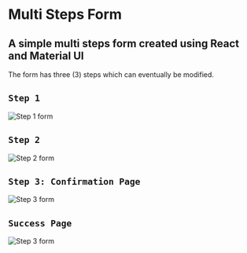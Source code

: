 # Multi Steps Form

## A simple multi steps form created using React and Material UI

The form has three (3) steps which can eventually be modified.

## `Step 1`

![Step 1 form](https://raw.githubusercontent.com/victor-for-christ/image-collection/master/multi-form-images/step-1.png?token=AKIXAPSIAW6RBJXHP36IZCC6UWLPS)

## `Step 2`

![Step 2 form](https://raw.githubusercontent.com/victor-for-christ/image-collection/master/multi-form-images/step-2.png?token=AKIXAPX6JCC72ZPKUAOIM4C6UWLXK)

## `Step 3: Confirmation Page`

![Step 3 form](https://raw.githubusercontent.com/victor-for-christ/image-collection/master/multi-form-images/step-3.png?token=AKIXAPXMCKVQXYIAG6DTWM26UWMAM)

## `Success Page`

![Step 3 form](https://raw.githubusercontent.com/victor-for-christ/image-collection/master/multi-form-images/step-4.png?token=AKIXAPVGKM5I3MVL2KSXOOC6UWMPI)
